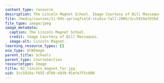```yaml
---
content_type: resource
description: The Lincoln Magnet School. Image Courtesy of Bill Massaquoi.
file: /media/courses/11-945-springfield-studio-fall-2005/3cc5919af655d789e93991efe7f5c600_02_lincoln_magnet_far.jpg
file_type: image/jpeg
image_metadata:
  caption: The Lincoln Magnet School.
  credit: Image Courtesy of Bill Massaquoi.
  image-alt: Lincoln Magnet.
learning_resource_types: []
ocw_type: OCWImage
parent_title: Schools
parent_type: CourseSection
resourcetype: Image
title: 02_lincoln_magnet_far.jpg
uid: 3cc5919a-f655-d789-e939-91efe7f5c600
---
```

